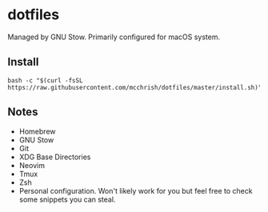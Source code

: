 # dotfiles

Managed by GNU Stow. Primarily configured for macOS system.

## Install

```shell
bash -c "$(curl -fsSL https://raw.githubusercontent.com/mcchrish/dotfiles/master/install.sh)"
```

## Notes

- Homebrew
- GNU Stow
- Git
- XDG Base Directories
- Neovim
- Tmux
- Zsh
- Personal configuration. Won't likely work for you but feel free to check some
  snippets you can steal.
